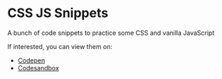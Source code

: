 # CSS JS Snippets

A bunch of code snippets to practice some CSS and vanilla JavaScript

If interested, you can view them on:

- [Codepen](https://codepen.io/samyzog)
- [Codesandbox](https://codesandbox.io/u/SamyZog)

